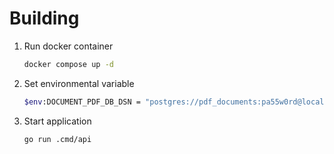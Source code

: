 # Building
1. Run docker container
   ```bash
   docker compose up -d

2. Set environmental variable
    ```bash
   $env:DOCUMENT_PDF_DB_DSN = "postgres://pdf_documents:pa55w0rd@localhost:5433/pdf_documents?sslmode=disable
3. Start application
    ```bash
   go run .cmd/api   
